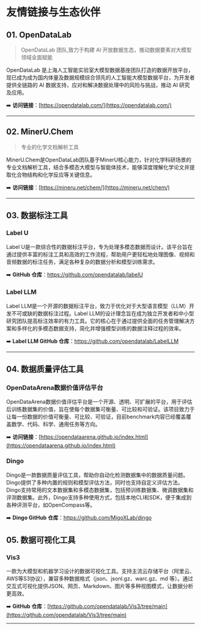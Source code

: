 # 友情链接与生态伙伴


## 01. OpenDataLab
> OpenDataLab 团队,致力于构建 AI 开放数据生态，推动数据要素对大模型领域全面赋能

OpenDataLab 是上海人工智能实验室大模型数据基座团队打造的数据开放平台，现已成为成为国内体量及数据规模综合领先的人工智能大模型数据平台，为开发者提供全链路的 AI 数据支持，应对和解决数据处理中的风险与挑战，推动 AI 研究及应用。

➡️ **访问链接**：[https://opendatalab.com/](https://opendatalab.com/)

---

## 02. MinerU.Chem
> 专业的化学文档解析工具

MinerU.Chem是OpenDataLab团队基于MinerU核心能力，针对化学科研场景的专业文档解析工具，结合多模态大模型与智能体技术，能够深度理解化学论文并提取化合物结构和化学反应等关键信息。

➡️ **访问链接**：[https://mineru.net/chem/](https://mineru.net/chem/)

---

## 03. 数据标注工具

### Label U
Label U是一款综合性的数据标注平台，专为处理多模态数据而设计。该平台旨在通过提供丰富的标注工具和高效的工作流程，帮助用户更轻松地处理图像、视频和音频数据的标注任务，满足各种复杂的数据分析和模型训练需求。

➡️  **GitHub 仓库**：https://github.com/opendatalab/labelU



### Label LLM
Label LLM是一个开源的数据标注平台，致力于优化对于大型语言模型（LLM）开发不可或缺的数据标注过程。Label LLM的设计理念旨在成为独立开发者和中小型研究团队提高标注效率的有力工具。它的核心在于通过提供全面的任务管理解决方案和多样化的多模态数据支持，简化并增强模型训练的数据注释过程的效率。

➡️ **Label LLM GitHub 仓库**：https://github.com/opendatalab/LabelLLM

---

## 04. 数据质量评估工具

### OpenDataArena数据价值评估平台
OpenDataArena数据价值评估平台是一个开源、透明、可扩展的平台，用于评估后训练数据集的价值，旨在使每个数据集可衡量、可比较和可验证。该项目致力于让每一份数据的价值可衡量、可比较、可验证，目前benchmark内容已经覆盖覆盖数学、代码、科学、通用任务等方向。

➡️ **访问链接**：[https://opendataarena.github.io/index.html](https://opendataarena.github.io/index.html)


### Dingo
Dingo是一款数据质量评估工具，帮助你自动化检测数据集中的数据质量问题。Dingo提供了多种内置的规则和模型评估方法，同时也支持自定义评估方法。Dingo支持常用的文本数据集和多模态数据集，包括预训练数据集、微调数据集和评测数据集。此外，Dingo支持多种使用方式，包括本地CLI和SDK，便于集成到各种评测平台，如OpenCompass等。

➡️ **Dingo GitHub 仓库**：https://github.com/MigoXLab/dingo



## 05. 数据可视化工具

###  Vis3
一款为大模型和机器学习设计的数据可视化工具。支持主流云存储平台（阿里云、AWS等S3协议），兼容多种数据格式（json、jsonl.gz、warc.gz、md 等）。通过交互式可视化提供JSON、网页、Markdown、图片等多种视图模式，让数据分析更高效。

➡️ **GitHub 仓库**：[https://github.com/opendatalab/Vis3/tree/main](https://github.com/opendatalab/Vis3/tree/main) 

---